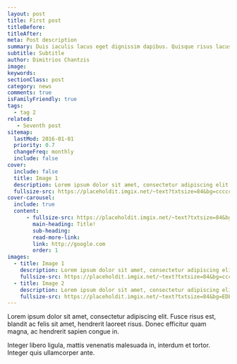 ```yaml
---
layout: post
title: First post
titleBefore:
titleAfter:
meta: Post description
summary: Duis iaculis lacus eget dignissim dapibus. Quisque risus lacus, fringilla sit amet nisi faucibus, pulvinar eleifend nibh. Suspendisse non metus quis elit accumsan scelerisque. Proin mauris nulla, blandit sed diam in, lacinia tincidunt eros. Integer sit amet blandit leo. Praesent eu augue eget nisl rutrum congue. Vestibulum id dignissim ex. Ut fringilla libero risus, iaculis sodales orci sodales at. Etiam pharetra sem semper risus pellentesque, in ullamcorper orci bibendum. Praesent pulvinar rhoncus porta.
subtitle: Subtitle
author: Dimitrios Chantzis
image:
keywords:
sectionClass: post
category: news
comments: true
isFamilyFriendly: true
tags:
  - tag 2
related:
   - Seventh post
sitemap:
  lastMod: 2016-01-01
  priority: 0.7
  changeFreq: monthly
  include: false
cover:
  include: false
  title: Image 1
  description: Lorem ipsum dolor sit amet, consectetur adipiscing elit.
  fullsize-src: https://placeholdit.imgix.net/~text?txtsize=84&bg=cccccc&txt=cover-image-1&w=1653&h=1167
cover-carousel:
  include: true
  content:
      - fullsize-src: https://placeholdit.imgix.net/~text?txtsize=84&bg=cccccc&txt=cover-carousel-image-1&w=1653&h=1167
        main-heading: Title!
        sub-heading:
        read-more-link:
        link: http://google.com
        order: 1
images:
  - title: Image 1
    description: Lorem ipsum dolor sit amet, consectetur adipiscing elit.
    fullsize-src: https://placeholdit.imgix.net/~text?txtsize=84&bg=cccccc&txt=image-1&w=1653&h=1167
  - title: Image 2
    description: Lorem ipsum dolor sit amet, consectetur adipiscing elit.
    fullsize-src: https://placeholdit.imgix.net/~text?txtsize=84&bg=EDE4E4&txt=image-1&w=1653&h=1167
---
```


Lorem ipsum dolor sit amet, consectetur adipiscing elit. Fusce risus est, blandit ac felis sit amet, hendrerit laoreet risus. Donec efficitur quam magna, ac hendrerit sapien congue in.

Integer libero ligula, mattis venenatis malesuada in, interdum et tortor. Integer quis ullamcorper ante.
